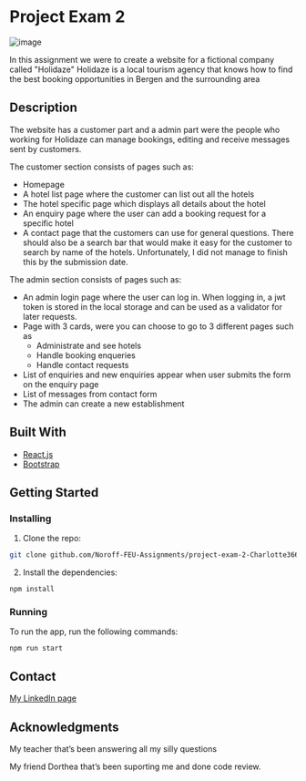 # Project Exam 2

![image](https://user-images.githubusercontent.com/52622303/164316813-4b12d99f-aeb7-4069-85cf-e72b3a50ac99.png)

In this assignment we were to create a website for a fictional company called "Holidaze"
Holidaze is a local tourism agency that knows how to find the best booking opportunities in Bergen and the surrounding area

## Description

The website has a customer part and a admin part were the people who working for Holidaze can manage
bookings, editing and receive messages sent by customers.

The customer section consists of pages such as:
- Homepage
- A hotel list page where the customer can list out all the hotels
- The hotel specific page which displays all details about the hotel
- An enquiry page where the user can add a booking request for a specific hotel
- A contact page that the customers can use for general questions.
There should also be a search bar that would make it easy for the customer to search by name of the hotels.
Unfortunately, I did not manage to finish this by the submission date.

The admin section consists of pages such as:
- An admin login page where the user can log in. When logging in, a jwt token is stored 
  in the local storage and can be used as a validator for later requests.
- Page with 3 cards, were you can choose to go to 3 different pages such as
     - Administrate and see hotels
     - Handle booking enqueries
     - Handle contact requests
 - List of enquiries and new enquiries appear when user submits the form on the enquiry page
- List of messages from contact form
- The admin can create a new establishment

## Built With

- [React.js](https://reactjs.org/)
- [Bootstrap](https://getbootstrap.com)

## Getting Started

### Installing

1. Clone the repo:

```bash
git clone github.com/Noroff-FEU-Assignments/project-exam-2-Charlotte366
```

2. Install the dependencies:

```
npm install
```

### Running

To run the app, run the following commands:

```node
npm run start
```


## Contact


[My LinkedIn page](www.linkedin.com)


## Acknowledgments

My teacher that’s been answering all my silly 
questions

My friend Dorthea that’s been suporting me and done code 
review.
